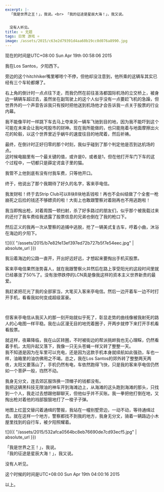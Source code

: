 ```yaml
---
excerpt: |-
  「我是世界之王！」，我说。<br> 「我的征途是星辰大海！」，我又说。


  没有人听见。
title: ⭐️ 无题
tags: 日常 游戏 ⭐️
image: /assets/2015/c63e2d79391d4aa60b19cc0d076a8990.jpg
---
```


现在的时间是UTC+08:00 Sun Apr 19th 00:58:06 2015

我在Los Santos，夕阳西下。

旁边的这个hitchhiker嘴里嘟哝个不停，但他却没注意到，他所乘的这辆车其实已经有三个车轮都爆了。

右上角的倒计时一点点往下走，而我仍然在前往圣洛都国际机场的立交桥上，被身边一辆辆车超过去，虽然坐在副驾驶上的这个人似乎没有一点要赶飞机的急躁，但世界外的一个声音告诉我只有按时把他送到机场他才会告诉我一点关于股票的行业内幕。

我不能像平时一样跳下车去马上夺来另一辆车飞驰到目的地，因为我不能吓到这个可能在未来会让我叱咤股市的财神。现在我所能做的，也只能拖着与地面摩擦出火花的轮毂，以这个世界里近乎蜗牛的速度往目的地爬着，然后祈祷。

最终，在倒计时正好归零的那个时刻，我似乎碰到了那个判定他是否到达机场的点。  
这时候电脑里有一个最关键的值，或许是0，或者是1，但在他打开车门下车的这个过程中，一切都只是薛定谔盒子里的猫。

我管不上他到底有没有付我车费，只等他开口。

终于，他说出了那个我期待了好久的名字，客来亭电信。

我发财啦！终于去Strip Club可以8块8块地丢钱啦！再也不会纠结做了个全套一枪崩死之后捡的钱还不够嫖资的啦！大街上也敢跟警察对着刚再也不用逃跑啦！

我当即掏出枪，对着周围一顿扫射，杀了好多路过的朋友们，似乎那个被我载过来的还付了我车费给我透露了股票信息的兄弟也倒在了我的枪口下。

然后正义的我再一次从警察的追捕中逃脱，抢了一辆美式复古车，哼着小曲，沐浴在海边的夕阳下。

![]({{ "/assets/2015/b7e82fe13ef397ed72b727b5f7e54eec.jpg" | absolute_url }})

我沿着海边的公路一直开，开出好远好远，才想起来要掏出手机买股票。

客来亭电信果然涨势喜人，就在我跟警察火并然后在路上享受阳光的这段时间里就已经暴涨了50%了。没有涨停跌停的LCN真是像我这样的资本主义世界新贵的最爱。

我赶紧把花光了我的全部家当，大笔买入客来亭电信。然后一边开着车一边不时打开手机，看看我如何变成超级富豪。

<br>

但客来亭电信从我买入的那一刻开始就似乎死了，彰显走势的曲线像被我射死的路人的心电图一样平稳。我在山区漫无目的地兜着圈子，开两步就停下来打开手机看看股票。

就这样，夜幕降临，我在山区转圈，不时被街边的帮派挑衅我也无心理睬，仍然看着手机，太阳升起又落下，我像一只无头苍蝇一样又转了整整一天。  
我不知道是因为在车里可以充电，还是因为这款手机本身就续航如此强劲，车也一样，油箱里的油仿佛用之不竭。总之，我在Los Santos的郊外转了整整两天两夜，太阳又要落山了，手机仍然有电，车依然跑得飞快，只是我的客来亭电信仍然如一个菩萨一般，岿然不动。

我身无分文，连去郊区服饰换一顶帽子的钱都没有。  
我把这辆黑科技无限油的神车开到海滩边上，从海滩的这头跑到海滩的那头，只找到一个人，我走过去想跟他聊聊天，但他似乎并不买账。我一拳把他打倒在地，又掏出枪对着他的裆部狠狠地打了一梭子子弹。

地图上红蓝交替闪着通缉的警报，我站在一幢别墅旁边，一动不动，等待通缉过去。就在这样一个地方，警察都找不到我的地方，我身无分文，骑着一辆路边小木屋里找到的自行车，被夕阳照耀着。

![]({{ "/assets/2015/532afca0564bc8eb76690de7cd93ecf5.jpg" | absolute_url }})

「我是世界之王！」，我说。  
「我的征途是星辰大海！」，我又说。

没有人听见。

这个时候的时间是UTC+08:00 Sun Apr 19th 04:00:16 2015

以上。
